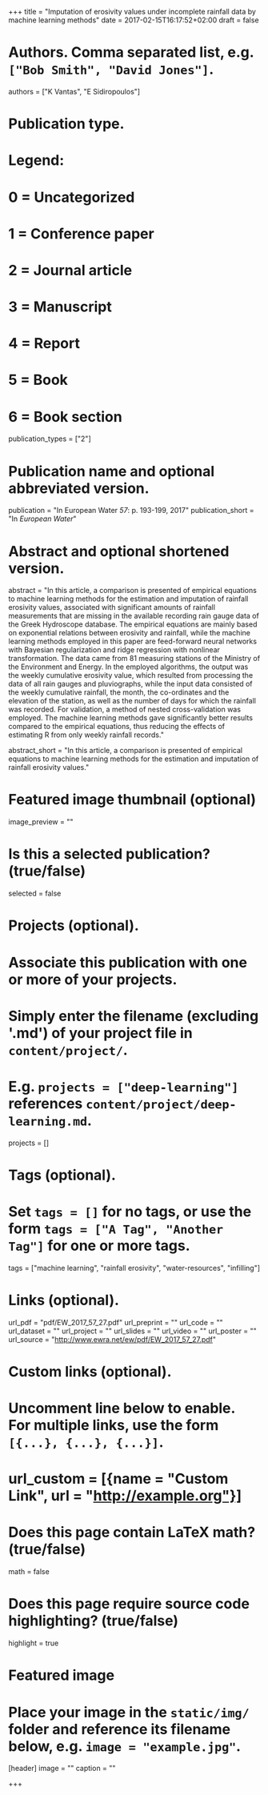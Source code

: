 +++
title = "Imputation of erosivity values under incomplete rainfall data by machine learning methods"
date = 2017-02-15T16:17:52+02:00
draft = false

# Authors. Comma separated list, e.g. `["Bob Smith", "David Jones"]`.
authors = ["K Vantas", "E Sidiropoulos"]

# Publication type.
# Legend:
# 0 = Uncategorized
# 1 = Conference paper
# 2 = Journal article
# 3 = Manuscript
# 4 = Report
# 5 = Book
# 6 = Book section
publication_types = ["2"]

# Publication name and optional abbreviated version.
publication = "In European Water *57*: p. 193-199, 2017"
publication_short = "In *European Water*"

# Abstract and optional shortened version.
abstract = "In this article, a comparison is presented of empirical equations to machine learning methods for the estimation and imputation of rainfall erosivity values, associated with significant amounts of rainfall measurements that are missing in the available recording rain gauge data of the Greek Hydroscope database. The empirical equations are mainly based on exponential relations between erosivity and rainfall, while the machine learning methods employed in this paper are feed-forward neural networks with Bayesian regularization and ridge regression with nonlinear transformation. The data came from 81 measuring stations of the Ministry of the Environment and Energy. In the employed algorithms, the output was the weekly cumulative erosivity value, which resulted from processing the data of all rain gauges and pluviographs, while the input data consisted of the weekly cumulative rainfall, the month, the co-ordinates and the elevation of the station, as well as the number of days for which the rainfall was recorded. For validation, a method of nested cross-validation was employed. The machine learning methods gave significantly better results compared to the empirical equations, thus reducing the effects of estimating R from only weekly rainfall records."

abstract_short = "In this article, a comparison is presented of empirical equations to machine learning methods for the estimation and imputation of rainfall erosivity values."

# Featured image thumbnail (optional)
image_preview = ""

# Is this a selected publication? (true/false)
selected = false

# Projects (optional).
#   Associate this publication with one or more of your projects.
#   Simply enter the filename (excluding '.md') of your project file in `content/project/`.
#   E.g. `projects = ["deep-learning"]` references `content/project/deep-learning.md`.
projects = []

# Tags (optional).
#   Set `tags = []` for no tags, or use the form `tags = ["A Tag", "Another Tag"]` for one or more tags.
tags = ["machine learning", "rainfall erosivity", "water-resources", "infilling"]

# Links (optional).
url_pdf = "pdf/EW_2017_57_27.pdf"
url_preprint = ""
url_code = ""
url_dataset = ""
url_project = ""
url_slides = ""
url_video = ""
url_poster = ""
url_source = "http://www.ewra.net/ew/pdf/EW_2017_57_27.pdf"

# Custom links (optional).
#   Uncomment line below to enable. For multiple links, use the form `[{...}, {...}, {...}]`.
# url_custom = [{name = "Custom Link", url = "http://example.org"}]

# Does this page contain LaTeX math? (true/false)
math = false

# Does this page require source code highlighting? (true/false)
highlight = true

# Featured image
# Place your image in the `static/img/` folder and reference its filename below, e.g. `image = "example.jpg"`.
[header]
image = ""
caption = ""

+++
